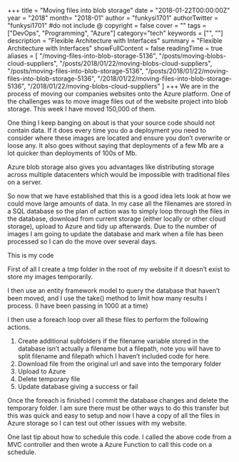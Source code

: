 +++
title = "Moving files into blob storage"
date = "2018-01-22T00:00:00Z"
year = "2018"
month= "2018-01"
author = "funkysi1701"
authorTwitter = "funkysi1701" #do not include @
copyright = false
cover = ""
tags = ["DevOps", "Programming", "Azure"]
category="tech"
keywords = ["", ""]
description = "Flexible Architecture with Interfaces"
summary = "Flexible Architecture with Interfaces"
showFullContent = false
readingTime = true
aliases = [
    "/moving-files-into-blob-storage-5136",
    "/posts/moving-blobs-cloud-suppliers",
    "/posts/2018/01/22/moving-blobs-cloud-suppliers",
    "/posts/moving-files-into-blob-storage-5136",
    "/posts/2018/01/22/moving-files-into-blob-storage-5136",
    "/2018/01/22/moving-files-into-blob-storage-5136",
    "/2018/01/22/moving-blobs-cloud-suppliers"
]
+++
We are in the process of moving our companies websites onto the Azure platform. One of the challenges was to move image files out of the website project into blob storage. This week I have moved 150,000 of them.

One thing I keep banging on about is that your source code should not contain data. If it does every time you do a deployment you need to consider where these images are located and ensure you don’t overwrite or loose any. It also goes without saying that deployments of a few Mb are a lot quicker than deployments of 100s of Mb.

Azure blob storage also gives you advantages like distributing storage across multiple datacenters which would be impossible with traditional files on a server.

So now that we have established that this is a good idea lets look at how we could move large amounts of data. In my case all the filenames are stored in a SQL database so the plan of action was to simply loop through the files in the database, download from current storage (either locally or other cloud storage), upload to Azure and tidy up afterwards. Due to the number of images I am going to update the database and mark when a file has been processed so I can do the move over several days.

This is my code

<style>.gist table { margin-bottom: 0; }</style>

First of all I create a tmp folder in the root of my website if it doesn’t exist to store my images temporarily.

I then use an entity framework model to query the database that haven’t been moved, and I use the take() method to limit how many results I process. (I have been passing in 1000 at a time)

I then use a foreach loop over all these files to perform the following actions.

1. Create additional subfolders if the filename variable stored in the database isn’t actually a filename but a filepath, note you will have to split filename and filepath which I haven’t included code for here.
2. Download file from the original url and save into the temporary folder
3. Upload to Azure
4. Delete temporary file
5. Update database giving a success or fail

Once the foreach is finished I commit the database changes and delete the temporary folder. I am sure there must be other ways to do this transfer but this was quick and easy to setup and now I have a copy of all the files in Azure storage so I can test out other issues with my website.

One last tip about how to schedule this code. I called the above code from a MVC controller and then wrote a Azure Function to call this code on a schedule.
